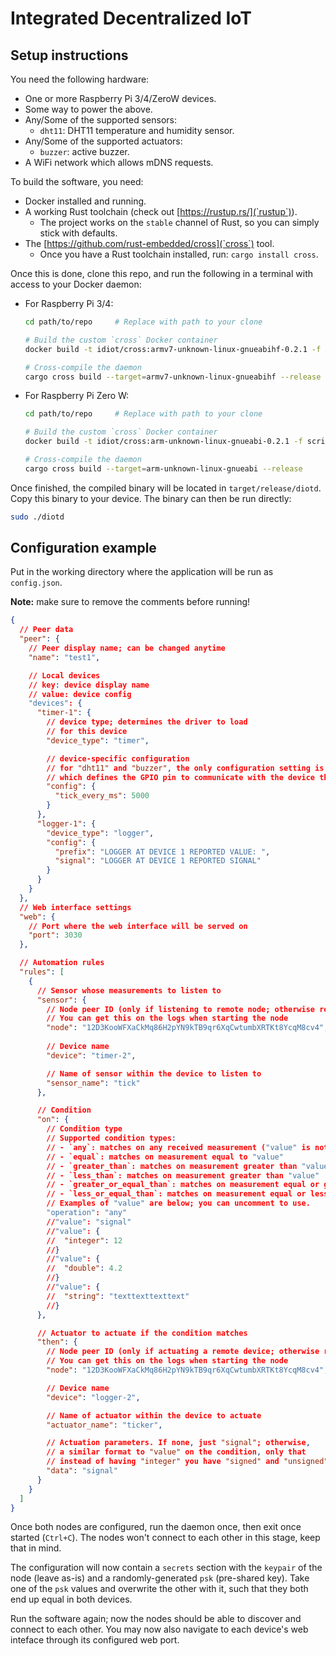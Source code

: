 # Integrated Decentralized IoT

## Setup instructions

You need the following hardware:

- One or more Raspberry Pi 3/4/ZeroW devices.
- Some way to power the above.
- Any/Some of the supported sensors:
    - `dht11`: DHT11 temperature and humidity sensor.
- Any/Some of the supported actuators:
    - `buzzer`: active buzzer.
- A WiFi network which allows mDNS requests.

To build the software, you need:

- Docker installed and running.
- A working Rust toolchain (check out [https://rustup.rs/](`rustup`)).
    - The project works on the `stable` channel of Rust, so you can simply stick with defaults.
- The [https://github.com/rust-embedded/cross](`cross`) tool.
    - Once you have a Rust toolchain installed, run: `cargo install cross`.

Once this is done, clone this repo, and run the following in a terminal with access to your Docker daemon:
    
  * For Raspberry Pi 3/4:

    ```sh
    cd path/to/repo     # Replace with path to your clone

    # Build the custom `cross` Docker container
    docker build -t idiot/cross:armv7-unknown-linux-gnueabihf-0.2.1 -f scripts/Dockerfile.rpi34 scripts/

    # Cross-compile the daemon
    cargo cross build --target=armv7-unknown-linux-gnueabihf --release
    ```

  * For Raspberry Pi Zero W:

    ```sh
    cd path/to/repo     # Replace with path to your clone

    # Build the custom `cross` Docker container
    docker build -t idiot/cross:arm-unknown-linux-gnueabi-0.2.1 -f scripts/Dockerfile.rpi34 scripts/

    # Cross-compile the daemon
    cargo cross build --target=arm-unknown-linux-gnueabi --release
    ```

Once finished, the compiled binary will be located in `target/release/diotd`. Copy this binary to your device. The binary can then be run directly:

```sh
sudo ./diotd
```

## Configuration example

Put in the working directory where the application will be run as `config.json`.

**Note:** make sure to remove the comments before running!

```json
{
  // Peer data
  "peer": {
    // Peer display name; can be changed anytime
    "name": "test1",

    // Local devices
    // key: device display name
    // value: device config
    "devices": {
      "timer-1": {
        // device type; determines the driver to load
        // for this device
        "device_type": "timer",

        // device-specific configuration
        // for "dht11" and "buzzer", the only configuration setting is "pin",
        // which defines the GPIO pin to communicate with the device through.
        "config": {
          "tick_every_ms": 5000
        }
      },
      "logger-1": {
        "device_type": "logger",
        "config": {
          "prefix": "LOGGER AT DEVICE 1 REPORTED VALUE: ",
          "signal": "LOGGER AT DEVICE 1 REPORTED SIGNAL"
        }
      }
    }
  },
  // Web interface settings
  "web": {
    // Port where the web interface will be served on
    "port": 3030
  },

  // Automation rules
  "rules": [
    {
      // Sensor whose measurements to listen to
      "sensor": {
        // Node peer ID (only if listening to remote node; otherwise remove this field)
        // You can get this on the logs when starting the node
        "node": "12D3KooWFXaCkMq86H2pYN9kTB9qr6XqCwtumbXRTKt8YcqM8cv4",
        
        // Device name
        "device": "timer-2",

        // Name of sensor within the device to listen to
        "sensor_name": "tick"
      },

      // Condition
      "on": {
        // Condition type
        // Supported condition types:
        // - `any`: matches on any received measurement ("value" is not required in this case)
        // - `equal`: matches on measurement equal to "value"
        // - `greater_than`: matches on measurement greater than "value"
        // - `less_than`: matches on measurement greater than "value"
        // - `greater_or_equal_than`: matches on measurement equal or greater than "value"
        // - `less_or_equal_than`: matches on measurement equal or less than "value"
        // Examples of "value" are below; you can uncomment to use.
        "operation": "any"
        //"value": "signal"
        //"value": {
        //  "integer": 12
        //}
        //"value": {
        //  "double": 4.2
        //}
        //"value": {
        //  "string": "texttexttexttext"
        //}
      },

      // Actuator to actuate if the condition matches
      "then": {
        // Node peer ID (only if actuating a remote device; otherwise remove this field)
        // You can get this on the logs when starting the node
        "node": "12D3KooWFXaCkMq86H2pYN9kTB9qr6XqCwtumbXRTKt8YcqM8cv4",

        // Device name
        "device": "logger-2",

        // Name of actuator within the device to actuate
        "actuator_name": "ticker",

        // Actuation parameters. If none, just "signal"; otherwise,
        // a similar format to "value" on the condition, only that
        // instead of having "integer" you have "signed" and "unsigned".
        "data": "signal"
      }
    }
  ]
}
```

Once both nodes are configured, run the daemon once, then exit once started (`Ctrl+C`). The nodes won't connect to each other in this stage, keep that in mind.

The configuration will now contain a `secrets` section with the
`keypair` of the node (leave as-is) and a randomly-generated `psk` (pre-shared key). Take one of the `psk` values and overwrite the other with it, such that they both end up equal in both devices.

Run the software again; now the nodes should be able to discover and connect to each other. You may now also navigate to each device's web inteface through its configured web port.
